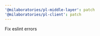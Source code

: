 ```yaml
---
'@milaboratories/pl-middle-layer': patch
'@milaboratories/pl-client': patch
---
```


Fix eslint errors
